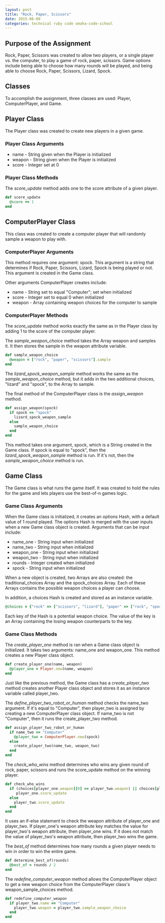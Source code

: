 ```yaml
---
layout: post
title: "Rock, Paper, Scissors"
date: 2015-06-09
categories: technical ruby code omaha-code-school
---
```

## Purpose of the Assignment
Rock, Paper, Scissors was created to allow two players, or a single player vs. the computer, to play a game of rock, paper, scissors. Game options include being able to choose how many rounds will be played, and being able to choose Rock, Paper, Scissors, Lizard, Spock.

## Classes
To accomplish the assignment, three classes are used: Player, ComputerPlayer, and Game.

## Player Class
The Player class was created to create new players in a given game.

### Player Class Arguments

- name - String given when the Player is initialized
- weapon - String given when the Player is initialized
- score - Integer set at 0

### Player Class Methods
The *score\_update* method adds one to the score attribute of a given player.

~~~ruby
def score_update
  @score += 1
end
~~~

## ComputerPlayer Class
This class was created to create a computer player that will randomly sample a weapon to play with.

### ComputerPlayer Arguments
This method requires one argument: spock. This argument is a string that determines if Rock, Paper, Scissors, Lizard, Spock is being played or not. This argument is created in the Game class.

Other arguments ComputerPlayer creates include:

- name - String set to equal "Computer"; set when initialized
- score - Integer set to equal 0 when initialized
- weapon - Array containing weapon choices for the computer to sample

### ComputerPlayer Methods
The *score\_update* method works exactly the same as in the Player class by adding 1 to the score of the computer player.

The *sample\_weapon\_choice* method takes the Array weapon and samples it. It then stores the sample in the weapon attribute variable.

~~~ruby
def sample_weapon_choice
  @weapon = ["rock", "paper", "scissors"].sample
end
~~~

The *lizard\_spock\_weapon\_sample* method works the same as the *sample\_weapon\_choice* method, but it adds in the two additional choices, "lizard" and "spock", to the Array to sample.

The final method of the ComputerPlayer class is the *assign\_weapon* method.

~~~ruby
def assign_weapon(spock)
  if spock == "spock"
    lizard_spock_weapon_sample
  else
    sample_weapon_choice
  end
end
~~~
This method takes one argument, spock, which is a String created in the Game class. If spock is equal to "spock", then the *lizard\_spock\_weapon\_sample* method is run. If it's not, then the *sample\_weapon\_choice* method is run.

## Game Class
The Game class is what runs the game itself. It was created to hold the rules for the game and lets players use the best-of-n games logic.

### Game Class Arguments
When the Game class is initialized, it creates an options Hash, with a default value of 1 round played. The options Hash is merged with the user inputs when a new Game class object is created. Arguments that can be input include:

- name\_one - String input when initialized
- name\_two - String input when initialized
- weapon\_one - String input when initialized
- weapon\_two - String input when initialized
- rounds - Integer created when initialized
- spock - String input when initialized

When a new object is created, two Arrays are also created: the traditional\_choices Array and the spock\_choices Array. Each of these Arrays contains the possible weapon choices a player can choose.

In addition, a choices Hash is created and stored as an instance variable.

~~~ruby
@choices = {"rock" => ["scissors", "lizard"], "paper" => ["rock", "spock"], "scissors" => ["paper", "lizard"], "lizard" => ["spock", "paper"], "spock" => ["rock", "scissors"]}
~~~
Each key of the Hash is a potential weapon choice. The value of the key is an Array containing the losing weapon counterparts to the key.

### Game Class Methods
The *create\_player\_one* method is ran when a Game class object is initialized. It takes two arguments: name\_one and weapon\_one. This method creates a new Player class object.

~~~ruby
def create_player_one(name, weapon)
  @player_one = Player.new(name, weapon)
end
~~~

Just like the previous method, the Game class has a *create\_player\_two* method creates another Player class object and stores it as an instance variable called player\_two.

The *define\_player\_two\_robot\_or\_human* method checks the name\_two argument. If it's equal to "Computer", then player\_two is assigned by creating a new ComputerPlayer class object.  If name\_two is not "Computer", then it runs the create\_player\_two method.

~~~ruby
def assign_player_two_robot_or_human
  if name_two == "Computer"
    @player_two = ComputerPlayer.new(spock)
  else
    create_player_two(name_two, weapon_two)
  end
end
~~~

The *check\_who\_wins* method determines who wins any given round of rock, paper, scissors and runs the score\_update method on the winning player.

~~~ruby
def check_who_wins
  if (choices[player_one.weapon][0] == player_two.weapon) || choices[player_one.weapon][1] == player_two.weapon
     player_one.score_update
  else
    player_two.score_update
  end
end
~~~
It uses an if-else statement to check the weapon attribute of player\_one and player\_two. If player\_one's weapon attribute key matches the value for player\_two's weapon attribute, then player\_one wins. If it does not match the value of player\_two's weapon attribute, then player\_two wins the game.

The *best\_of* method determines how many rounds a given player needs to win in order to win the entire game.

~~~ruby
def determine_best_of(rounds)
  @best_of = rounds / 2
end
~~~

The *redefine\_computer\_weapon* method allows the ComputerPlayer object to get a new weapon choice from the ComputerPlayer class's weapon\_sample\_choices method.

~~~ruby
def redefine_computer_weapon
  if player_two.name == "Computer"
    player_two.weapon = player_two.sample_weapon_choice
  end
end
~~~
